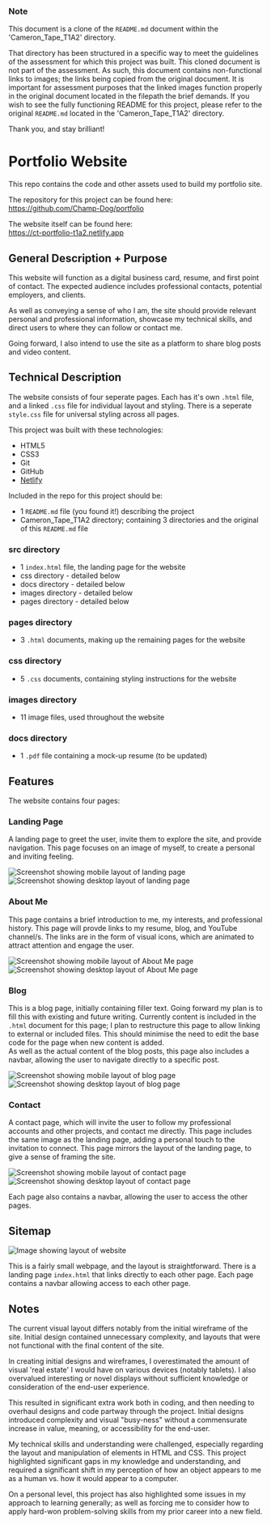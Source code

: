 ### Note
This document is a clone of the `README.md` document within the 'Cameron_Tape_T1A2' directory. 

That directory has been structured in a specific way to meet the guidelines of the assessment for which this project was built. This cloned document is not part of the assessment. As such, this document contains non-functional links to images; the links being copied from the original document. It is important for assessment purposes that the linked images function properly in the original document located in the filepath the brief demands. If you wish to see the fully functioning README for this project, please refer to the original `README.md` located in the 'Cameron_Tape_T1A2' directory.

Thank you, and stay brilliant!

# Portfolio Website
This repo contains the code and other assets used to build my portfolio site.

The repository for this project can be found here:
https://github.com/Champ-Dog/portfolio


The website itself can be found here:   
https://ct-portfolio-t1a2.netlify.app
## General Description + Purpose
This website will function as a digital business card, resume, and first point of contact. The expected audience includes professional contacts, potential employers, and clients.

As well as conveying a sense of who I am, the site should provide relevant personal and professional information, showcase my technical skills, and direct users to where they can follow or contact me.

Going forward, I also intend to use the site as a platform to share blog posts and video content.

## Technical Description
The website consists of four seperate pages. Each has it's own `.html` file, and a linked `.css` file for individual layout and styling. There is a seperate `style.css` file for universal styling across all pages.

This project was built with these technologies:
- HTML5
- CSS3
- Git
- GitHub
- [Netlify](https://www.netlify.com/)

Included in the repo for this project should be:
- 1 `README.md` file (you found it!) describing the project
- Cameron_Tape_T1A2 directory; containing 3 directories and the original of this `README.md` file

### src directory
- 1 `index.html` file, the landing page for the website
- css directory - detailed below
- docs directory - detailed below
- images directory - detailed below
- pages directory - detailed below

### pages directory
- 3 `.html` documents, making up the remaining pages for the website

### css directory
- 5 `.css` documents, containing styling instructions for the website

### images directory
- 11 image files, used throughout the website

### docs directory
- 1 `.pdf` file containing a mock-up resume (to be updated)

## Features
The website contains four pages:

### Landing Page
A landing page to greet the user, invite them to explore the site, and provide navigation. This page focuses on an image of myself, to create a personal and inviting feeling.

![Screenshot showing mobile layout of landing page](./docs/landing-mobile.jpg)
![Screenshot showing desktop layout of landing page](./docs/landing-desktop.jpg)


### About Me
This page contains a brief introduction to me, my interests, and professional history. This page will provde links to my resume, blog, and YouTube channel/s. The links are in the form of visual icons, which are animated to attract attention and engage the user.

![Screenshot showing mobile layout of About Me page](./docs/about-mobile.jpg)
![Screenshot showing desktop layout of About Me page](./docs/about-desktop.jpg)

### Blog
This is a blog page, initially containing filler text. Going forward my plan is to fill this with existing and future writing. Currently content is included in the `.html` document for this page; I plan to restructure this page to allow linking to external or included files. This should minimise the need to edit the base code for the page when new content is added.  
As well as the actual content of the blog posts, this page also includes a navbar, allowing the user to navigate directly to a specific post.

![Screenshot showing mobile layout of blog page](./docs/blog-mobile.png)
![Screenshot showing desktop layout of blog page](./docs/blog-desktop.png)

### Contact
A contact page, which will invite the user to follow my professional accounts and other projects, and contact me directly. This page includes the same image as the landing page, adding a personal touch to the invitation to connect. This page mirrors the layout of the landing page, to give a sense of framing the site.

![Screenshot showing mobile layout of contact page](./docs/contact-mobile.jpg)
![Screenshot showing desktop layout of contact page](./docs/contact-desktop.jpg)

Each page also contains a navbar, allowing the user to access the other pages.

## Sitemap
![Image showing layout of website](./docs/sitemap.svg)

This is a fairly small webpage, and the layout is straightforward. There is a landing page `index.html` that links directly to each other page. Each page contains a navbar allowing access to each other page.

## Notes
The current visual layout differs notably from the initial wireframe of the site. Initial design contained unnecessary complexity, and layouts that were not functional with the final content of the site.

In creating initial designs and wireframes, I overestimated the amount of visual 'real estate' I would have on various devices (notably tablets). I also overvalued interesting or novel displays without sufficient knowledge or consideration of the end-user experience.

This resulted in significant extra work both in coding, and then needing to overhaul designs and code partway through the project. Initial designs introduced complexity and visual "busy-ness" without a commensurate increase in value, meaning, or accessibility for the end-user.

My technical skills and understanding were challenged, especially regarding the layout and manipulation of elements in HTML and CSS. This project highlighted significant gaps in my knowledge and understanding, and required a significant shift in my perception of how an object appears to me as a human vs. how it would appear to a computer.

On a personal level, this project has also highlighted some issues in my approach to learning generally; as well as forcing me to consider how to apply hard-won problem-solving skills from my prior career into a new field.